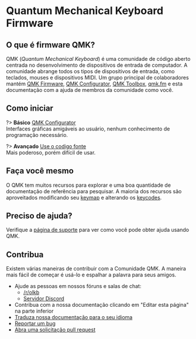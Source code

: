 # Quantum Mechanical Keyboard Firmware

## O que é firmware QMK?

QMK (*Quantum Mechanical Keyboard*) é uma comunidade de código aberto centrada no desenvolvimento de dispositivos de entrada de computador. A comunidade abrange todos os tipos de dispositivos de entrada, como teclados, mouses e dispositivos MIDI. Um grupo principal de colaboradores mantém [QMK Firmware](https://github.com/qmk/qmk_firmware), [QMK Configurator](https://config.qmk.fm), [QMK Toolbox](https://github.com/qmk/qmk_toolbox), [qmk.fm](https://qmk.fm) e esta documentação com a ajuda de membros da comunidade como você.

## Como iniciar

<div class = "flex-container">

?> **Básico** [QMK Configurator](pt-br/newbs_building_firmware_configurator.md) <br>
Interfaces gráficas amigáveis ​​ao usuário, nenhum conhecimento de programação necessário.

?> **Avançado** [Use o codigo fonte](pt-br/newbs.md) <br>
Mais poderoso, porém difícil de usar.

</div>

## Faça você mesmo

O QMK tem muitos recursos para explorar e uma boa quantidade de documentação de referência para pesquisar. A maioria dos recursos são aproveitados modificando seu [keymap](keymap.md) e alterando os [keycodes](keycodes.md).

## Preciso de ajuda?

Verifique a [página de suporte](pt-br/support.md) para ver como você pode obter ajuda usando QMK.

## Contribua

Existem várias maneiras de contribuir com a Comunidade QMK. A maneira mais fácil de começar é usá-lo e espalhar a palavra para seus amigos.

* Ajude as pessoas em nossos fóruns e salas de chat:
    * [/r/olkb](https://www.reddit.com/r/olkb/)
    * [Servidor Discord](https://discord.gg/Uq7gcHh)
* Contribua com a nossa documentação clicando em "Editar esta página" na parte inferior
* [Traduza nossa documentação para o seu idioma](translating.md)
* [Reportar um bug](https://github.com/qmk/qmk_firmware/issues/new/choose)
* [Abra uma solicitação pull request](contributing.md)